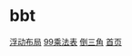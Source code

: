 # bbt

[浮动布局](https://kiiizuna.github.io/bbt/week1/float%20layout.html)
[99乘法表](https://kiiizuna.github.io/bbt/week1/multiplication%20table.html)
[倒三角](https://kiiizuna.github.io/bbt/week1/triangle.html)
[首页](https://kiiizuna.github.io/bbt/week1/homePage/index.html)